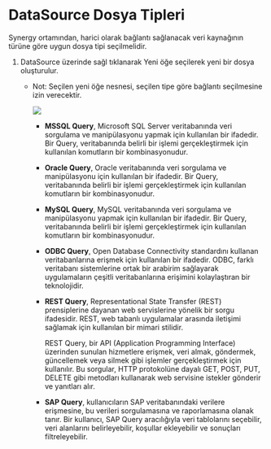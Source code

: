 # DataSource Dosya Tipleri
Synergy ortamından, harici olarak bağlantı sağlanacak veri kaynağının türüne göre uygun dosya tipi seçilmelidir.
1. DataSource üzerinde sağl tıklanarak Yeni öğe seçilerek yeni bir dosya oluşturulur.
    * Not: Seçilen yeni öğe nesnesi, seçilen tipe göre bağlantı seçilmesine izin verecektir.

        ![](https://docsbimser.blob.core.windows.net/imagecontainer/nf-64be5001-769e-494e-86c3-f62d56ab767b.png)
        
        *   **MSSQL Query**, Microsoft SQL Server veritabanında veri sorgulama ve manipülasyonu yapmak için kullanılan bir ifadedir. Bir Query, veritabanında belirli bir işlemi gerçekleştirmek için kullanılan komutların bir kombinasyonudur.
        *   **Oracle Query**, Oracle veritabanında veri sorgulama ve manipülasyonu için kullanılan bir ifadedir. Bir Query, veritabanında belirli bir işlemi gerçekleştirmek için kullanılan komutların bir kombinasyonudur. 
        *   **MySQL Query**, MySQL veritabanında veri sorgulama ve manipülasyonu yapmak için kullanılan bir ifadedir. Bir Query, veritabanında belirli bir işlemi gerçekleştirmek için kullanılan komutların bir kombinasyonudur.
        *   **ODBC Query**, Open Database Connectivity standardını kullanan veritabanlarına erişmek için kullanılan bir ifadedir. ODBC, farklı veritabanı sistemlerine ortak bir arabirim sağlayarak uygulamaların çeşitli veritabanlarına erişimini kolaylaştıran bir teknolojidir.
        *   **REST Query**, Representational State Transfer (REST) prensiplerine dayanan web servislerine yönelik bir sorgu ifadesidir. REST, web tabanlı uygulamalar arasında iletişimi sağlamak için kullanılan bir mimari stilidir.

            REST Query, bir API (Application Programming Interface) üzerinden sunulan hizmetlere erişmek, veri almak, göndermek, güncellemek veya silmek gibi işlemler gerçekleştirmek için kullanılır. Bu sorgular, HTTP protokolüne dayalı GET, POST, PUT, DELETE gibi metodları kullanarak web servisine istekler gönderir ve yanıtları alır.
        *   **SAP Query**, kullanıcıların SAP veritabanındaki verilere erişmesine, bu verileri sorgulamasına ve raporlamasına olanak tanır. Bir kullanıcı, SAP Query aracılığıyla veri tablolarını seçebilir, veri alanlarını belirleyebilir, koşullar ekleyebilir ve sonuçları filtreleyebilir.
   